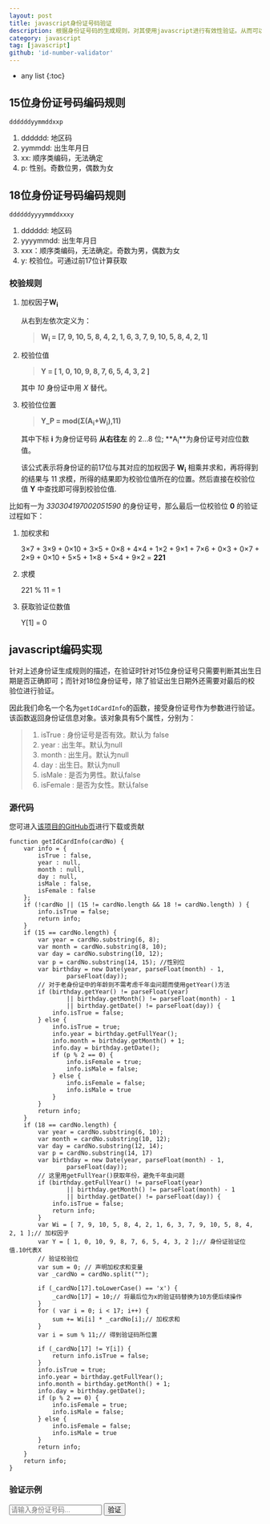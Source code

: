 ```yaml
---
layout: post
title: javascript身份证号码验证
description: 根据身份证号码的生成规则，对其使用javascript进行有效性验证。从而可以在web应用中针对用户输入的身份证号码进行客户端验证
category: javascript
tag: [javascript]
github: 'id-number-validator'
---
```


* any list
{:toc}

## 15位身份证号码编码规则

    ddddddyymmddxxp

1. dddddd: 地区码
2. yymmdd: 出生年月日
3. xx: 顺序类编码，无法确定
4. p: 性别。奇数位男，偶数为女

## 18位身份证号码编码规则

    ddddddyyyymmddxxxy
    
1. dddddd: 地区码
2. yyyymmdd: 出生年月日
3. xxx：顺序类编码，无法确定。奇数为男，偶数为女
4. y: 校验位。可通过前17位计算获取

### 校验规则

1. 加权因子**W<sub>i</sub>**

    从右到左依次定义为：

    > **W<sub>i</sub> = [7, 9, 10, 5, 8, 4, 2, 1, 6, 3, 7, 9, 10, 5, 8, 4, 2, 1]**

2. 校验位值
    
    > **Y = [ 1, 0, 10, 9, 8, 7, 6, 5, 4, 3, 2 ]**

    其中 *10* 身份证中用 *X* 替代。

3. 校验位位置

    > **Y_P = mod(&#931;(A<sub>i</sub>+W<sub>i</sub>),11)**

    其中下标 **i** 为身份证号码 **从右往左** 的 2...8 位;  **A<sub>i</sub>**为身份证号对应位数值。
    
    该公式表示将身份证的前17位与其对应的加权因子 **W<sub>i</sub>** 相乘并求和，再将得到的结果与 11 求模，所得的结果即为校验位值所在的位置。然后直接在校验位值 **Y** 中查找即可得到校验位值.
    

比如有一为 _330304197002051590_ 的身份证号，那么最后一位校验位 **0** 的验证过程如下：

1. 加权求和

    3×7 + 3×9 + 0×10 + 3×5 + 0×8 + 4×4 + 1×2 + 9×1 + 7×6 + 0×3 + 0×7 + 2×9 + 0×10 + 5×5 + 1×8 + 5×4 + 9×2  = **221**
        
2. 求模

    221 % 11 = 1

3. 获取验证位数值

    Y[1] = 0

## javascript编码实现

针对上述身份证生成规则的描述，在验证时针对15位身份证号只需要判断其出生日期是否正确即可；而针对18位身份证号，除了验证出生日期外还需要对最后的校验位进行验证。

因此我们命名一个名为`getIdCardInfo`的函数，接受身份证号作为参数进行验证。该函数返回身份证信息对象。该对象具有5个属性，分别为：

> 1. isTrue : 身份证号是否有效。默认为 false
> 2. year : 出生年。默认为null
> 3. month : 出生月。默认为null
> 4. day : 出生日。默认为null
> 5. isMale : 是否为男性。默认false
> 6. isFemale : 是否为女性。默认false

### 源代码

您可进入[该项目的GitHub页](https://github.com/oxcow/id-number-validator)进行下载或贡献

	function getIdCardInfo(cardNo) {
		var info = {
			isTrue : false,
			year : null,
			month : null,
			day : null,
			isMale : false,
			isFemale : false
		};
		if (!cardNo || (15 != cardNo.length && 18 != cardNo.length) ) {
			info.isTrue = false;
			return info;
		}
		if (15 == cardNo.length) {
			var year = cardNo.substring(6, 8);
			var month = cardNo.substring(8, 10);
			var day = cardNo.substring(10, 12);
			var p = cardNo.substring(14, 15); //性别位
			var birthday = new Date(year, parseFloat(month) - 1,
					parseFloat(day));
			// 对于老身份证中的年龄则不需考虑千年虫问题而使用getYear()方法  
			if (birthday.getYear() != parseFloat(year)
					|| birthday.getMonth() != parseFloat(month) - 1
					|| birthday.getDate() != parseFloat(day)) {
				info.isTrue = false;
			} else {
				info.isTrue = true;
				info.year = birthday.getFullYear();
				info.month = birthday.getMonth() + 1;
				info.day = birthday.getDate();
				if (p % 2 == 0) {
					info.isFemale = true;
					info.isMale = false;
				} else {
					info.isFemale = false;
					info.isMale = true
				}
			}
			return info;
		}
		if (18 == cardNo.length) {
			var year = cardNo.substring(6, 10);
			var month = cardNo.substring(10, 12);
			var day = cardNo.substring(12, 14);
			var p = cardNo.substring(14, 17)
			var birthday = new Date(year, parseFloat(month) - 1,
					parseFloat(day));
			// 这里用getFullYear()获取年份，避免千年虫问题
			if (birthday.getFullYear() != parseFloat(year)
					|| birthday.getMonth() != parseFloat(month) - 1
					|| birthday.getDate() != parseFloat(day)) {
				info.isTrue = false;
				return info;
			}
			var Wi = [ 7, 9, 10, 5, 8, 4, 2, 1, 6, 3, 7, 9, 10, 5, 8, 4, 2, 1 ];// 加权因子  
			var Y = [ 1, 0, 10, 9, 8, 7, 6, 5, 4, 3, 2 ];// 身份证验证位值.10代表X 
			// 验证校验位
			var sum = 0; // 声明加权求和变量
			var _cardNo = cardNo.split("");

			if (_cardNo[17].toLowerCase() == 'x') {
				_cardNo[17] = 10;// 将最后位为x的验证码替换为10方便后续操作  
			}
			for ( var i = 0; i < 17; i++) {
				sum += Wi[i] * _cardNo[i];// 加权求和  
			}
			var i = sum % 11;// 得到验证码所位置

			if (_cardNo[17] != Y[i]) {
				return info.isTrue = false;
			}
			info.isTrue = true;
			info.year = birthday.getFullYear();
			info.month = birthday.getMonth() + 1;
			info.day = birthday.getDate();
			if (p % 2 == 0) {
				info.isFemale = true;
				info.isMale = false;
			} else {
				info.isFemale = false;
				info.isMale = true
			}
			return info;
		}
		return info;
	}


<script type='text/javascript'>
    function getIdCardInfo(cardNo) {
		var info = {
			isTrue : false,
			year : null,
			month : null,
			day : null,
			isMale : false,
			isFemale : false
		};
		if (!cardNo && 15 != cardNo.length && 18 != cardNo.length) {
			info.isTrue = false;
			return info;
		}
		if (15 == cardNo.length) {
			var year = cardNo.substring(6, 8);
			var month = cardNo.substring(8, 10);
			var day = cardNo.substring(10, 12);
			var p = cardNo.substring(14, 15); //性别位
			var birthday = new Date(year, parseFloat(month) - 1,
					parseFloat(day));
			// 对于老身份证中的年龄则不需考虑千年虫问题而使用getYear()方法  
			if (birthday.getYear() != parseFloat(year)
					|| birthday.getMonth() != parseFloat(month) - 1
					|| birthday.getDate() != parseFloat(day)) {
				info.isTrue = false;
			} else {
				info.isTrue = true;
				info.year = birthday.getFullYear();
				info.month = birthday.getMonth() + 1;
				info.day = birthday.getDate();
				if (p % 2 == 0) {
					info.isFemale = true;
					info.isMale = false;
				} else {
					info.isFemale = false;
					info.isMale = true
				}
			}
			return info;
		}
		if (18 == cardNo.length) {
			var year = cardNo.substring(6, 10);
			var month = cardNo.substring(10, 12);
			var day = cardNo.substring(12, 14);
			var p = cardNo.substring(14, 17)
			var birthday = new Date(year, parseFloat(month) - 1,
					parseFloat(day));
			// 这里用getFullYear()获取年份，避免千年虫问题
			if (birthday.getFullYear() != parseFloat(year)
					|| birthday.getMonth() != parseFloat(month) - 1
					|| birthday.getDate() != parseFloat(day)) {
				info.isTrue = false;
				return info;
			}
			var Wi = [ 7, 9, 10, 5, 8, 4, 2, 1, 6, 3, 7, 9, 10, 5, 8, 4, 2, 1 ];// 加权因子  
			var Y = [ 1, 0, 10, 9, 8, 7, 6, 5, 4, 3, 2 ];// 身份证验证位值.10代表X 
			// 验证校验位
			var sum = 0; // 声明加权求和变量
			var _cardNo = cardNo.split("");

			if (_cardNo[17].toLowerCase() == 'x') {
				_cardNo[17] = 10;// 将最后位为x的验证码替换为10方便后续操作  
			}
			for ( var i = 0; i < 17; i++) {
				sum += Wi[i] * _cardNo[i];// 加权求和  
			}
			var i = sum % 11;// 得到验证码所位置

			if (_cardNo[17] != Y[i]) {
				return info.isTrue = false;
			}
			info.isTrue = true;
			info.year = birthday.getFullYear();
			info.month = birthday.getMonth() + 1;
			info.day = birthday.getDate();
			if (p % 2 == 0) {
				info.isFemale = true;
				info.isMale = false;
			} else {
				info.isFemale = false;
				info.isMale = true
			}
			return info;
		}
		return info;
	}
</script>
<script type="text/javascript">
    function validateNo(){
        var cardNo = document.getElementById('cardNo').value;
        var cardInfo = getIdCardInfo(cardNo);
        var showInfo = '';
        if(cardInfo.isTrue){
             showInfo = '<span class="text-success">验证通过！</span>';
             if(cardInfo.isMale){
                showInfo += '<span class="text-info">男,生于	' + cardInfo.year + '.' + cardInfo.month + '.' + cardInfo.day + '</span>';
             }
             if(cardInfo.isFemale){
                showInfo += '<span class="text-info">女,生于	' + cardInfo.year + '.' + cardInfo.month + '.' + cardInfo.day + '</span>';
             }
        }else{
            showInfo = '<span class="text-error">号码无效！</span>';
        }
        document.getElementById('cardInfo').innerHTML = showInfo;
    }
</script>

### 验证示例

<div class="row-fluid">
	<div class="input-append">
  		<input id='cardNo' type="text" placeholder="请输入身份证号码...">
  		<button class="btn" type="button" onclick="validateNo();">验证</button>
	</div>
	<div id="cardInfo" style="margin-left:20px;display:inline"></div>
</div>